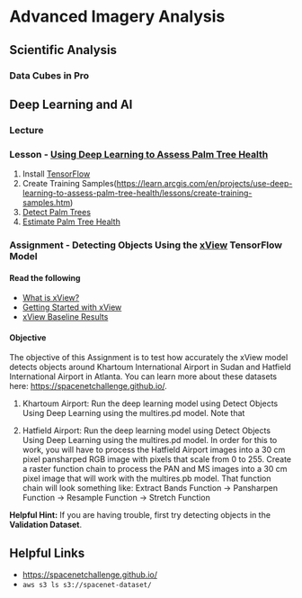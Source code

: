 # Advanced Imagery Analysis
## Scientific Analysis
### Data Cubes in Pro

## Deep Learning and AI

### Lecture

### Lesson - [Using Deep Learning to Assess Palm Tree Health](https://learn.arcgis.com/en/projects/use-deep-learning-to-assess-palm-tree-health/)
1. Install [TensorFlow](https://pro.arcgis.com/en/pro-app/tool-reference/image-analyst/set-up-tensorflow-deep-learning-framework-for-arcgis.htm#ESRI_SECTION1_C30D73392D964D51A8B606128A8A6E8F)
2. Create Training Samples(https://learn.arcgis.com/en/projects/use-deep-learning-to-assess-palm-tree-health/lessons/create-training-samples.htm)
3. [Detect Palm Trees](https://learn.arcgis.com/en/projects/use-deep-learning-to-assess-palm-tree-health/lessons/detect-palm-trees-with-a-deep-learning-model.htm)
4. [Estimate Palm Tree Health](https://learn.arcgis.com/en/projects/use-deep-learning-to-assess-palm-tree-health/lessons/estimate-vegetation-health.htm)

### Assignment - Detecting Objects Using the [xView](http://xviewdataset.org/) TensorFlow Model
#### Read the following
- [What is xView?](http://xviewdataset.org/)
- [Getting Started with xView](https://medium.com/@dariusl/getting-started-with-the-diux-xview-dataset-for-overhead-object-detection-84fc4d918d09)
- [xView Baseline Results](https://medium.com/picterra/the-xview-dataset-and-baseline-results-5ab4a1d0f47f)
 
#### Objective
The objective of this Assignment is to test how accurately the xView model detects objects around Khartoum International Airport in Sudan and Hatfield International Airport in Atlanta. You can learn more about these datasets here: https://spacenetchallenge.github.io/.

1. Khartoum Airport: Run the deep learning model using Detect Objects Using Deep Learning using the multires.pd model. Note that

2. Hatfield Airport: Run the deep learning model using Detect Objects Using Deep Learning using the multires.pd model. In order for this to work, you will have to process the Hatfield Airport images into a 30 cm pixel pansharped RGB image with pixels that scale from 0 to 255. Create a raster function chain to process the PAN and MS images into a 30 cm pixel image that will work with the multires.pb model. That function chain will look something like:
Extract Bands Function -> Pansharpen Function -> Resample Function -> Stretch Function

**Helpful Hint:** If you are having trouble, first try detecting objects in the **Validation Dataset**.

## Helpful Links
- https://spacenetchallenge.github.io/
- ```aws s3 ls s3://spacenet-dataset/```

